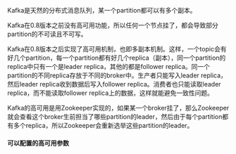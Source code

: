 Kafka是天然的分布式消息队列，某一个partition都可以有多个副本。

Kafka在0.8版本之前没有高可用功能，所以任何一个节点挂了，都会导致部分partition的不可读且不可写。

Kafka在0.8版本之后实现了高可用机制，也即多副本机制。这样，一个topic会有好几个partition，每一个partition都有好几个replica（副本），同一个partition的replica中只有一个是leader replica，其他的都是follower replica。同一个partition的不同replica存放于不同的broker中。生产者只能写入leader replica，然后leader replica收到数据后写入follower replica。消费者也只能读取leader replica，而不能读取follower replica上的数据，这样就能避免一致性问题。

Kafka的高可用是用Zookeeper实现的，如果某一个broker挂了，那么Zookeeper就会查看这个broker生前担当了哪些partition的leader，然后由于每个partition都有多个replica，所以Zookeeper会重新选举这些partition的leader。

#### 可以配置的高可用参数



